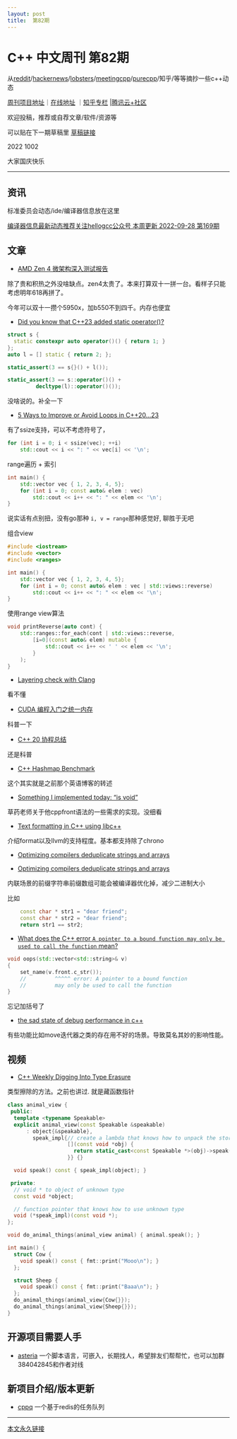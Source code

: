 ```yaml
---
layout: post
title:  第82期
---
```

# C++ 中文周刊 第82期


从[reddit](https://www.reddit.com/r/cpp/)/[hackernews](https://news.ycombinator.com/)/[lobsters](https://lobste.rs/)/[meetingcpp](https://www.meetingcpp.com/blog/blogroll/items/Meeting-Cpp-weekly-Blogroll-348.html)/[purecpp](http://www.purecpp.cn/)/知乎/等等摘抄一些c++动态



[周刊项目地址](https://github.com/wanghenshui/cppweeklynews)｜[在线地址](https://wanghenshui.github.io/cppweeklynews/) ｜[知乎专栏](https://www.zhihu.com/column/jieyaren) |[腾讯云+社区](https://cloud.tencent.com/developer/column/92884)



欢迎投稿，推荐或自荐文章/软件/资源等



可以贴在下一期草稿里 [草稿链接](https://github.com/wanghenshui/cppweeklynews/pull/15)

2022 1002

大家国庆快乐

---

## 资讯

标准委员会动态/ide/编译器信息放在这里

[编译器信息最新动态推荐关注hellogcc公众号 本周更新 2022-09-28 第169期](https://github.com/hellogcc/osdt-weekly/blob/master/weekly-2022/2022-09-28.md)


## 文章

- [AMD Zen 4 微架构深入测试报告](https://zhuanlan.zhihu.com/p/568419115)

除了贵和积热之外没啥缺点。zen4太贵了。本来打算双十一拼一台。看样子只能考虑明年618再拼了。

今年可以双十一攒个5950x，加b550不到四千。内存也便宜


- [Did you know that C++23 added static operator()?](https://github.com/QuantlabFinancial/cpp_tip_of_the_week/blob/master/tips/298.md)



```cpp
struct s {
  static constexpr auto operator()() { return 1; }
};
auto l = [] static { return 2; };

static_assert(3 == s{}() + l());

static_assert(3 == s::operator()() +
         decltype(l)::operator()());
```

没啥说的。补全一下

- [5 Ways to Improve or Avoid Loops in C++20...23 ](https://www.cppstories.com/2022/improve-loops-cpp2b/)

有了ssize支持，可以不考虑符号了，

```cpp
for (int i = 0; i < ssize(vec); ++i)
    std::cout << i << ": " << vec[i] << '\n';

```
range遍历 + 索引

```cpp
int main() {
    std::vector vec { 1, 2, 3, 4, 5};
    for (int i = 0; const auto& elem : vec)
        std::cout << i++ << ": " << elem << '\n';
}

```
说实话有点别扭，没有go那种 `i, v = range`那种感觉好, 聊胜于无吧

组合view

```cpp
#include <iostream>
#include <vector>
#include <ranges>

int main() {
    std::vector vec { 1, 2, 3, 4, 5};
    for (int i = 0; const auto& elem : vec | std::views::reverse)
        std::cout << i++ << ": " << elem << '\n';
}

```

使用range view算法

```cpp
void printReverse(auto cont) {
    std::ranges::for_each(cont | std::views::reverse, 
        [i=0](const auto& elem) mutable {
            std::cout << i++ << ' ' << elem << '\n';
        }
    );
}

```

- [Layering check with Clang ](https://zhuanlan.zhihu.com/p/568130072)

看不懂

- [CUDA 编程入门之统一内存](https://zhuanlan.zhihu.com/p/567915643)

科普一下

- [C++ 20 协程总结](https://zhuanlan.zhihu.com/p/569480618)

还是科普

- [C++ Hashmap Benchmark](https://zhuanlan.zhihu.com/p/569618538)

这个其实就是之前那个英语博客的转述

- [Something I implemented today: “is void”](https://herbsutter.com/2022/09/25/something-i-implemented-today-is-void/)

草药老师关于他cppfront语法的一些需求的实现。没细看

- [Text formatting in C++ using libc++](https://blog.llvm.org/posts/2022-08-14-libc++-format/)

介绍format以及llvm的支持程度。基本都支持除了chrono

- [Optimizing compilers deduplicate strings and arrays](https://lemire.me/blog/2022/09/23/optimizing-compilers-deduplicate-strings-and-arrays/)


- [Optimizing compilers deduplicate strings and arrays](https://lemire.me/blog/2022/09/23/optimizing-compilers-deduplicate-strings-and-arrays/)

内联场景的前缀字符串前缀数组可能会被编译器优化掉，减少二进制大小

比如

```cpp
    const char * str1 = "dear friend";
    const char * str2 = "dear friend";
    return str1 == str2;
```

- [What does the C++ error `A pointer to a bound function may only be used to call the function` mean?](https://devblogs.microsoft.com/oldnewthing/20220926-00/?p=107212)

```cpp
void oops(std::vector<std::string>& v)
{
    set_name(v.front.c_str());
    //         ^^^^^ error: A pointer to a bound function
    //         may only be used to call the function
}
```

忘记加括号了


- [the sad state of debug performance in c++](https://vittorioromeo.info/index/blog/debug_performance_cpp.html)

有些功能比如move迭代器之类的存在用不好的场景。导致莫名其妙的影响性能。


## 视频

- [C++ Weekly Digging Into Type Erasure](https://www.youtube.com/watch?v=iMzEUdacznQ)

类型擦除的方法。之前也讲过. 就是藏函数指针

```cpp
class animal_view {
 public:
  template <typename Speakable>
  explicit animal_view(const Speakable &speakable)
      : object{&speakable},
        speak_impl{// create a lambda that knows how to unpack the stored object
                   [](const void *obj) {
                     return static_cast<const Speakable *>(obj)->speak();
                   }} {}

  void speak() const { speak_impl(object); }

 private:
  // void * to object of unknown type
  const void *object;

  // function pointer that knows how to use unknown type
  void (*speak_impl)(const void *);
};

void do_animal_things(animal_view animal) { animal.speak(); }

int main() {
  struct Cow {
    void speak() const { fmt::print("Mooo\n"); }
  };

  struct Sheep {
    void speak() const { fmt::print("Baaa\n"); }
  };
  do_animal_things(animal_view{Cow{}});
  do_animal_things(animal_view{Sheep{}});
}
```

## 开源项目需要人手

- [asteria](https://github.com/lhmouse/asteria) 一个脚本语言，可嵌入，长期找人，希望胖友们帮帮忙，也可以加群384042845和作者对线


## 新项目介绍/版本更新

- [cppq](https://github.com/jafarlihi/cppq) 一个基于redis的任务队列


---



[本文永久链接](https://wanghenshui.github.io/cppweeklynews/posts/082.html)
